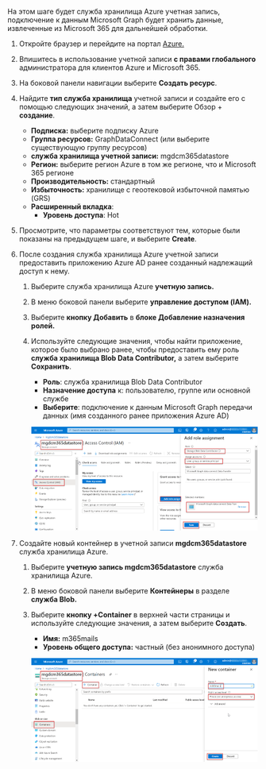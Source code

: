 <!-- markdownlint-disable MD002 MD041 -->

На этом шаге будет служба хранилища Azure учетная запись, подключение к данным Microsoft Graph будет хранить данные, извлеченные из Microsoft 365 для дальнейшей обработки.

1. Откройте браузер и перейдите на портал [Azure.](https://portal.azure.com/)

1. Впишитесь в использование учетной записи **с правами глобального** администратора для клиентов Azure и Microsoft 365.

1. На боковой панели навигации выберите **Создать ресурс**.

1. Найдите **тип служба хранилища** учетной записи и создайте его с помощью следующих значений, а затем выберите Обзор + **создание**.

    - **Подписка:** выберите подписку Azure
    - **Группа ресурсов:** GraphDataConnect (или выберите существующую группу ресурсов)
    - **служба хранилища учетной записи:** mgdcm365datastore
    - **Регион:** выберите регион Azure в том же регионе, что и Microsoft 365 регионе
    - **Производительность:** стандартный
    - **Избыточность:** хранилище с геоотековой избыточной памятью (GRS)
    - **Расширенный вкладка**:
      - **Уровень доступа**: Hot

1. Просмотрите, что параметры соответствуют тем, которые были показаны на предыдущем шаге, и выберите **Create**.

1. После создания служба хранилища Azure учетной записи предоставить приложению Azure AD ранее созданный надлежащий доступ к нему.

    1. Выберите служба хранилища Azure **учетную запись.**
    2. В меню боковой панели выберите **управление доступом (IAM).**
    3. Выберите **кнопку Добавить** в **блоке Добавление назначения ролей.**
    4. Используйте следующие значения, чтобы найти приложение, которое было выбрано ранее, чтобы предоставить ему роль **служба хранилища Blob Data Contributor,** а затем выберите **Сохранить**.

        - **Роль**: служба хранилища Blob Data Contributor
        - **Назначение доступа** к: пользователю, группе или основной службе
        - **Выберите**: подключение к данным Microsoft Graph передачи данных (имя созданного ранее приложения Azure AD)

        ![Снимок экрана, показывающий правильное назначение ролей приложению для Microsoft Graph Data Подключение в служба хранилища Azure учетной записи на портале Azure.](images/data-connect-azure-storage-role.png)

1. Создайте новый контейнер в учетной записи **mgdcm365datastore** служба хранилища Azure.

    1. Выберите **учетную запись mgdcm365datastore** служба хранилища Azure.
    2. В меню боковой панели выберите **Контейнеры** в разделе **служба Blob.**
    3. Выберите **кнопку +Container** в верхней части страницы и используйте следующие значения, а затем выберите **Создать**.

        - **Имя:** m365mails
        - **Уровень общего доступа:** частный (без анонимного доступа)

        ![Снимок экрана, показывающий создание нового контейнера m365mails в контейнерах blob служба хранилища учетной записи на портале Azure.](images/data-connect-azure-storage-container.png)
